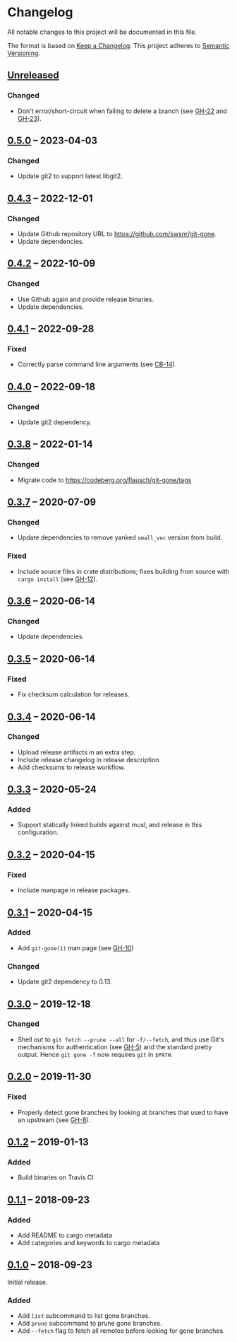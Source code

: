 # Changelog
All notable changes to this project will be documented in this file.

The format is based on [Keep a Changelog](http://keepachangelog.com/en/1.0.0/).
This project adheres to [Semantic Versioning](http://semver.org/spec/v2.0.0.html).

## [Unreleased]

### Changed
- Don't error/short-circuit when failing to delete a branch (see [GH-22] and [GH-23]).

[GH-22]: https://github.com/swsnr/git-gone/issues/22
[GH-23]: https://github.com/swsnr/git-gone/pull/23

## [0.5.0] – 2023-04-03

### Changed
- Update git2 to support latest libgit2.

## [0.4.3] – 2022-12-01

### Changed
- Update Github repository URL to <https://github.com/swsnr/git-gone>.
- Update dependencies.

## [0.4.2] – 2022-10-09

### Changed

- Use Github again and provide release binaries.
- Update dependencies.

## [0.4.1] – 2022-09-28

### Fixed
- Correctly parse command line arguments (see [CB-14]).

[CB-14]: https://codeberg.org/flausch/git-gone/issues/14

## [0.4.0] – 2022-09-18

### Changed
- Update git2 dependency.

## [0.3.8] – 2022-01-14

### Changed
- Migrate code to <https://codeberg.org/flausch/git-gone/tags>

## [0.3.7] – 2020-07-09
### Changed
- Update dependencies to remove yanked `small_vec` version from build.

### Fixed
- Include source files in crate distributions; fixes building from source with
  `cargo install` (see [GH-12]).

[GH-12]: https://github.com/swsnr/git-gone/issues/12

## [0.3.6] – 2020-06-14
### Changed
- Update dependencies.

## [0.3.5] – 2020-06-14
### Fixed
- Fix checksum calculation for releases.

## [0.3.4] – 2020-06-14
### Changed
- Upload release artifacts in an extra step.
- Include release changelog in release description.
- Add checksums to release workflow.

## [0.3.3] – 2020-05-24
### Added
- Support statically linked builds against musl, and release in this
  configuration.

## [0.3.2] – 2020-04-15
### Fixed
- Include manpage in release packages.

## [0.3.1] – 2020-04-15
### Added
* Add `git-gone(1)` man page (see [GH-10])

### Changed
* Update git2 dependency to 0.13.

[GH-10]: https://github.com/swsnr/git-gone/pull/10

## [0.3.0] – 2019-12-18
### Changed
* Shell out to `git fetch --prune --all` for `-f/--fetch`, and thus use Git's
  mechanisms for authentication (see [GH-5]) and the standard pretty output.
  Hence `git gone -f` now requires `git` in `$PATH`.

[GH-5]: https://github.com/swsnr/git-gone/issues/5

## [0.2.0] – 2019-11-30
### Fixed
* Properly detect gone branches by looking at branches that used to have an
  upstream (see [GH-8]).

[GH-8]: https://github.com/swsnr/git-gone/pull/8

## [0.1.2] – 2019-01-13
### Added
* Build binaries on Travis CI

## [0.1.1] – 2018-09-23
### Added
* Add README to cargo metadata
* Add categories and keywords to cargo metadata

## [0.1.0] – 2018-09-23

Initial release.

### Added

* Add `list` subcommand to list gone branches.
* Add `prune` subcommand to prune gone branches.
* Add `--fetch` flag to fetch all remotes before looking for gone branches.

[Unreleased]: https://github.com/swsnr/git-gone/compare/v0.5.0...HEAD
[0.5.0]: https://github.com/swsnr/git-gone/compare/v0.4.3...v0.5.0
[0.4.3]: https://github.com/swsnr/git-gone/compare/v0.4.2...v0.4.3
[0.4.2]: https://github.com/swsnr/git-gone/compare/v0.4.1...v0.4.2
[0.4.1]: https://github.com/swsnr/git-gone/compare/v0.4.0...v0.4.1
[0.4.0]: https://github.com/swsnr/git-gone/compare/v0.3.8...v0.4.0
[0.3.8]: https://github.com/swsnr/git-gone/compare/v0.3.7...v0.3.8
[0.3.7]: https://github.com/swsnr/git-gone/compare/v0.3.6...v0.3.7
[0.3.6]: https://github.com/swsnr/git-gone/compare/v0.3.5...v0.3.6
[0.3.5]: https://github.com/swsnr/git-gone/compare/v0.3.4...v0.3.5
[0.3.4]: https://github.com/swsnr/git-gone/compare/v0.3.3...v0.3.4
[0.3.3]: https://github.com/swsnr/git-gone/compare/v0.3.2...v0.3.3
[0.3.2]: https://github.com/swsnr/git-gone/compare/v0.3.1...v0.3.2
[0.3.1]: https://github.com/swsnr/git-gone/compare/v0.3.0...v0.3.1
[0.3.0]: https://github.com/swsnr/git-gone/compare/v0.2.0...v0.3.0
[0.2.0]: https://github.com/swsnr/git-gone/compare/v0.1.2...v0.2.0
[0.1.2]: https://github.com/swsnr/git-gone/compare/v0.1.1...v0.1.2
[0.1.1]: https://github.com/swsnr/git-gone/compare/v0.1.0...v0.1.1
[0.1.0]: https://github.com/swsnr/git-gone/releases/tag/v0.1.0
